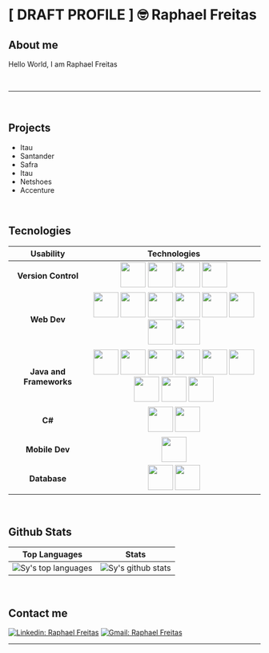 # [ DRAFT PROFILE ] 🤓 Raphael Freitas 


## About me

<p>Hello World, I am Raphael Freitas</p>

<br>
<hr>
<br>

## Projects

  * Itau
  * Santander
  * Safra
  * Itau
  * Netshoes
  * Accenture

<br>

## Tecnologies

  | Usability | Technologies | 
  | :---: | :---: |
  | <b>Version Control</b> | <img height="50" src="https://user-images.githubusercontent.com/25181517/117364277-fc4eb280-aebd-11eb-8769-a3583c6a2037.png"> <img height="50" src="https://user-images.githubusercontent.com/25181517/117364276-fc4eb280-aebd-11eb-92ba-8a6ef74b7313.png"> <img height="50" src="https://user-images.githubusercontent.com/25181517/117364279-fce74900-aebd-11eb-8b79-75984359d043.png"> <img height="50" src="https://user-images.githubusercontent.com/25181517/121401477-0e0df480-c959-11eb-8ec7-ef8d06584380.png"> |
  | <b> Web Dev </b> | <img height="50" src="https://user-images.githubusercontent.com/25181517/117447535-f00a3a00-af3d-11eb-89bf-45aaf56dbaf1.png"> <img height="50" src="https://user-images.githubusercontent.com/25181517/117447663-0fa16280-af3e-11eb-8677-bcf8e4f8e298.png"> <img height="50" src="https://user-images.githubusercontent.com/25181517/117447155-6a868a00-af3d-11eb-9cfe-245df15c9f3f.png"> <img height="50" src="https://user-images.githubusercontent.com/25181517/117447798-3c557a00-af3e-11eb-9097-15de64b078de.png"> <img height="50" src="https://user-images.githubusercontent.com/25181517/117448085-96eed600-af3e-11eb-9492-83a3a0fcbfb1.png"> <img height="50" src="https://user-images.githubusercontent.com/25181517/117448384-f9e06d00-af3e-11eb-9e02-a05bead103cf.png"> <img height="50" src="https://user-images.githubusercontent.com/25181517/121401671-49102800-c959-11eb-9f6f-74d49a5e1774.png"> <img height="50" src="https://user-images.githubusercontent.com/25181517/121402101-c89df700-c959-11eb-8b4a-bbadf9e84b30.png"> |
  | <b> Java and Frameworks </b> | <img height="50" src="https://user-images.githubusercontent.com/25181517/117201156-9a724800-adec-11eb-9a9d-3cd0f67da4bc.png"> <img height="50" src="https://user-images.githubusercontent.com/25181517/117201470-f6d56780-adec-11eb-8f7c-e70e376cfd07.png"> <img height="50" src="https://user-images.githubusercontent.com/25181517/117207026-c9d88300-adf3-11eb-9aad-6a875ab0f628.png"> <img height="50" src="https://user-images.githubusercontent.com/25181517/117207242-07d5a700-adf4-11eb-975e-be04e62b984b.png"> <img height="50" src="https://user-images.githubusercontent.com/25181517/117207493-49665200-adf4-11eb-808e-a9c0fcc2a0a0.png"> <img height="50" src="https://user-images.githubusercontent.com/25181517/117534205-b6ded200-aff0-11eb-8ba8-35d4d4f49159.png"> <img height="50" src="https://user-images.githubusercontent.com/25181517/117533873-484d4480-afef-11eb-9fad-67c8605e3592.png"> <img height="50" src="https://user-images.githubusercontent.com/25181517/117533874-48e5db00-afef-11eb-869b-58c79865f048.png"> <img height="50" src="https://user-images.githubusercontent.com/25181517/117534049-15f01700-aff0-11eb-964b-2fe19ecbd26e.png"> |
  | <b> C# </b> | <img height="50" src="https://user-images.githubusercontent.com/25181517/121405384-444d7300-c95d-11eb-959f-913020d3bf90.png"> <img height="50" src="https://user-images.githubusercontent.com/25181517/121405754-b4f48f80-c95d-11eb-8893-fc325bde617f.png"> |
  | <b> Mobile Dev </b> | <img height="50" src="https://user-images.githubusercontent.com/25181517/117269608-b7dcfb80-ae58-11eb-8e66-6cc8753553f0.png">|
  | <b> Database </b> |<img height="50" src="https://user-images.githubusercontent.com/25181517/117208740-bfb78400-adf5-11eb-97bb-09072b6bedfc.png"> <img height="50" src="https://user-images.githubusercontent.com/25181517/117208736-bdedc080-adf5-11eb-912f-61c7d43705f6.png">|

<br>

## Github Stats

  |Top Languages | Stats |
  | :---: | :---: |
  | ![Sy's top languages](https://github-readme-stats.vercel.app/api/top-langs/?username=jraphadev&show_icons=true&title_color=f6c32c&icon_color=f6c32c&text_color=9f9f9f&bg_color=151515&count_private=true&layout=compact) | ![Sy's github stats](https://github-readme-stats.vercel.app/api?username=jraphadev&show_icons=true&title_color=f6c32c&icon_color=f6c32c&text_color=9f9f9f&bg_color=151515&count_private=true) |
  

<br>

## Contact me

  [![Linkedin: Raphael Freitas](https://img.shields.io/badge/-raphaelfreitas-blue?style=flat-square&logo=Linkedin&logoColor=white&link=https://www.linkedin.com/in/raphael-freitas-santos/)](https://www.linkedin.com/in/raphael-freitas-santos/)  [![Gmail: Raphael Freitas](https://img.shields.io/badge/-raphaelfreitas-red?style=flat-square&logo=Gmail&logoColor=white&link=https://mail.google.com/mail/?view=cm&fs=1&tf=1&to=raphael.freitas.pessoal@gmail.com)](https://mail.google.com/mail/?view=cm&fs=1&tf=1&to=raphael.freitas.pessoal@gmail.com)

<hr>
<br>